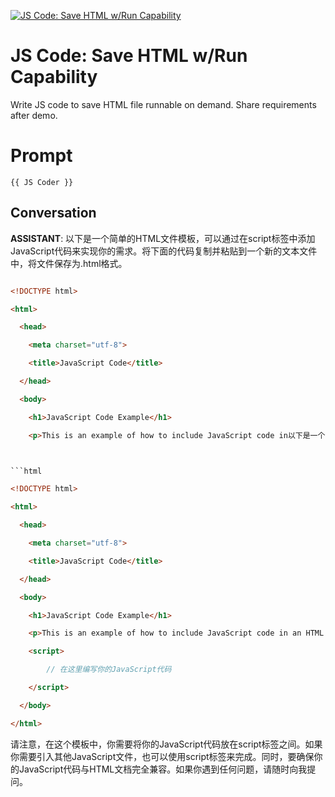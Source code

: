 
[![JS Code: Save HTML w/Run Capability](https://flow-prompt-covers.s3.us-west-1.amazonaws.com/icon/illustrative/illus_3.png)]()
# JS Code: Save HTML w/Run Capability 
Write JS code to save HTML file runnable on demand. Share requirements after demo.

# Prompt

```
{{ JS Coder }}
```

## Conversation

**ASSISTANT**: 以下是一个简单的HTML文件模板，可以通过在script标签中添加JavaScript代码来实现你的需求。将下面的代码复制并粘贴到一个新的文本文件中，将文件保存为.html格式。



```html

<!DOCTYPE html>

<html>

  <head>

    <meta charset="utf-8">

    <title>JavaScript Code</title>

  </head>

  <body>

    <h1>JavaScript Code Example</h1>

    <p>This is an example of how to include JavaScript code in以下是一个简单的HTML文件模板，可以通过在script标签中添加JavaScript代码来实现你的需求。将下面的代码复制并粘贴到一个新的文本文件中，将文件保存为.html格式。



```html

<!DOCTYPE html>

<html>

  <head>

    <meta charset="utf-8">

    <title>JavaScript Code</title>

  </head>

  <body>

    <h1>JavaScript Code Example</h1>

    <p>This is an example of how to include JavaScript code in an HTML file.</p>

    <script>

        // 在这里编写你的JavaScript代码

    </script>

  </body>

</html>

```



请注意，在这个模板中，你需要将你的JavaScript代码放在script标签之间。如果你需要引入其他JavaScript文件，也可以使用script标签来完成。同时，要确保你的JavaScript代码与HTML文档完全兼容。如果你遇到任何问题，请随时向我提问。


